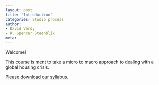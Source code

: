 ```yaml
---
layout: post
title: "Introduction"
categories: Studio process
author:
- David Vardy
- R. Spencer Steenblik
meta:
---
```


Welcome!

This course is ment to take a micro to macro approach to dealing with a global housing crisis.

[Please download our syllabus. ](/assets/2021w_fa_arch3105studio_syllabus.pdf)


